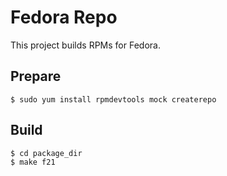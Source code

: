 Fedora Repo
===============

This project builds RPMs for Fedora.

Prepare
-------
    $ sudo yum install rpmdevtools mock createrepo

Build
-------
    $ cd package_dir
    $ make f21
